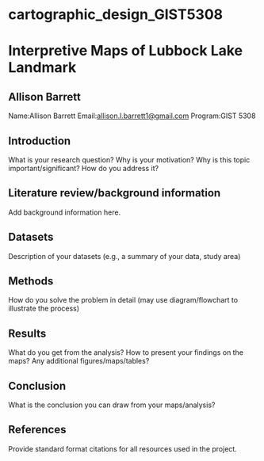 # cartographic_design_GIST5308
# Interpretive Maps of Lubbock Lake Landmark

## Allison Barrett
Name:Allison Barrett
Email:allison.l.barrett1@gmail.com
Program:GIST 5308

## Introduction

What is your research question? Why is your motivation? Why is this topic important/significant? How do you address it?

## Literature review/background information

Add background information here.

## Datasets

Description of your datasets (e.g., a summary of your data, study area)

## Methods

How do you solve the problem in detail (may use diagram/flowchart to illustrate the process)

## Results

What do you get from the analysis? How to present your findings on the maps? Any additional figures/maps/tables? 

## Conclusion

What is the conclusion you can draw from your maps/analysis?

## References

Provide standard format citations for all resources used in the project.

